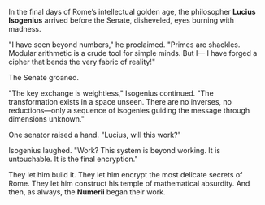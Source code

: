 In the final days of Rome’s intellectual golden age, the philosopher **Lucius Isogenius** arrived before the Senate, disheveled, eyes burning with madness.  

"I have seen beyond numbers," he proclaimed. "Primes are shackles. Modular arithmetic is a crude tool for simple minds. But I— I have forged a cipher that bends the very fabric of reality!"  

The Senate groaned.  

"The key exchange is weightless," Isogenius continued. "The transformation exists in a space unseen. There are no inverses, no reductions—only a sequence of isogenies guiding the message through dimensions unknown."  

One senator raised a hand. "Lucius, will this work?"  

Isogenius laughed. "Work? This system is beyond working. It is untouchable. It is the final encryption."  

They let him build it. They let him encrypt the most delicate secrets of Rome. They let him construct his temple of mathematical absurdity. And then, as always, the **Numerii** began their work.  
